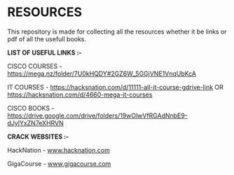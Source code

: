 # RESOURCES
This repository is made for collecting all the resources whether it be links or pdf of all the usefull books.

 **LIST OF USEFUL LINKS :-** 
 <br/>

CISCO COURSES - https://mega.nz/folder/7U0kHQDY#2GZ6W_5GGjVNE1VnqUbKcA

IT COURSES - https://hacksnation.com/d/11111-all-it-course-gdrive-link OR https://hacksnation.com/d/4660-mega-it-courses

CISCO BOOKS - https://drive.google.com/drive/folders/19wOlwVfRGAdNnbE9-dJylYxZN7eXHRVN


**CRACK WEBSITES :-**


HackNation - www.hacknation.com

GigaCourse - www.gigacourse.com
